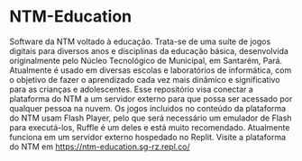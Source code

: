 # NTM-Education
Software da NTM voltado à educação. Trata-se de uma suíte de jogos digitais para diversos anos e disciplinas da educação básica, desenvolvida originalmente pelo Núcleo Tecnológico de Municipal, em Santarém, Pará.
Atualmente é usado em diversas escolas e laboratórios de informática, com o objetivo de fazer o aprendizado cada vez mais dinâmico e significativo para as crianças e adolescentes.
Esse repositório visa conectar a plataforma do NTM a um servidor externo para que possa ser acessado por qualquer pessoa na nuvem.
Os jogos incluidos no conteúdo da plataforma do NTM usam Flash Player, pelo que será necessário um emulador de Flash para executá-los, Ruffle é um deles e está muito recomendado.
Atualmente funciona em um servidor externo hospedado no Replit. Visite a plataforma do NTM em https://ntm-education.sg-rz.repl.co/
